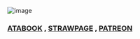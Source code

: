 ![image](https://github.com/user-attachments/assets/f615329f-239a-4a02-a3e0-045d08feab92)
### [ATABOOK](https://reiifayrezuu.atabook.org/) , [STRAWPAGE](https://reiivrynnzu.straw.page/) , [PATREON](https://www.patreon.com/c/reii_vrynnwaffls/about)
